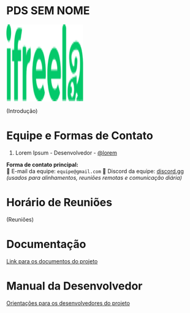 # PDS SEM NOME

<img src="logo.png" width="200" height="200" />

(Introdução)

# Equipe e Formas de Contato

1. Lorem Ipsum - Desenvolvedor - [@lorem](https://github.com/lorem)  

**Forma de contato principal:**  
📧 E-mail da equipe: `equipe@gmail.com`
💬 Discord da equipe: [discord.gg](https://discord.gg/)   
*(usados para alinhamentos, reuniões remotas e comunicação diária)*

# Horário de Reuniões

(Reuniões)

# Documentação

[Link para os documentos do projeto](docs/documentacao.md)

# Manual da Desenvolvedor

[Orientações para os desenvolvedores do projeto](docs/guia-ds/guia.md)
